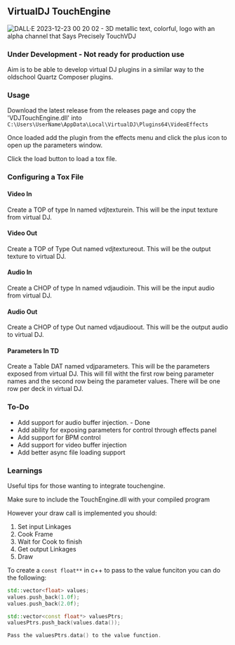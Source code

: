 ## VirtualDJ TouchEngine
![DALL·E 2023-12-23 00 20 02 - 3D metallic text, colorful, logo with an alpha channel that Says Precisely TouchVDJ ](https://github.com/medcelerate/VDJTouchEngine/assets/32549017/066ea319-96c9-48ad-be9b-c76c9765942a)

### Under Development - Not ready for production use

Aim is to be able to develop virtual DJ plugins in a similar way to the oldschool Quartz Composer plugins.

### Usage

Download the latest release from the releases page and copy the 'VDJTouchEngine.dll' into `C:\Users\UserName\AppData\Local\VirtualDJ\Plugins64\VideoEffects`

Once loaded add the plugin from the effects menu and click the plus icon to open up the parameters window.

Click the load button to load a tox file.

### Configuring a Tox File

#### Video In
Create a TOP of type In named vdjtexturein. This will be the input texture from virtual DJ.

#### Video Out
Create a TOP of Type Out named vdjtextureout. This will be the output texture to virtual DJ.

#### Audio In
Create a CHOP of type In named vdjaudioin. This will be the input audio from virtual DJ.

#### Audio Out
Create a CHOP of type Out named vdjaudioout. This will be the output audio to virtual DJ.

#### Parameters In TD
Create a Table DAT named vdjparameters. This will be the parameters exposed from virtual DJ.
This will fill witht the first row being parameter names and the second row being the parameter values.
There will be one row per deck in virtual DJ.

### To-Do
- Add support for audio buffer injection. - Done
- Add ability for exposing parameters for control through effects panel
- Add support for BPM control
- Add support for video buffer injection
- Add better async file loading support

### Learnings

Useful tips for those wanting to integrate touchengine.

Make sure to include the TouchEngine.dll with your compiled program

However your draw call is implemented you should:

1. Set input Linkages
2. Cook Frame
3. Wait for Cook to finish
4. Get output Linkages
5. Draw


To create a `const float**` in c++ to pass to the value funciton you can do the following:

```c++
std::vector<float> values;
values.push_back(1.0f);
values.push_back(2.0f);

std::vector<const float*> valuesPtrs;
valuesPtrs.push_back(values.data());

Pass the valuesPtrs.data() to the value function.

```
